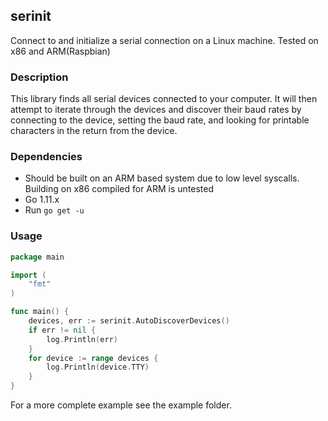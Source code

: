 ## serinit

Connect to and initialize a serial connection on a Linux machine.  Tested on x86 and ARM(Raspbian)

### Description

This library finds all serial devices connected to your computer.  It will then attempt to iterate through
the devices and discover their baud rates by connecting to the device, setting the baud rate, and looking for
printable characters in the return from the device.

### Dependencies
* Should be built on an ARM based system due to low level syscalls.  Building on x86 compiled for ARM is untested
* Go 1.11.x
* Run `go get -u`

### Usage

```go
package main

import (
    "fmt"
)

func main() {
    devices, err := serinit.AutoDiscoverDevices()
	if err != nil {
		log.Println(err)
    }
    for device := range devices {
        log.Println(device.TTY)
    }
}
```

For a more complete example see the example folder.
